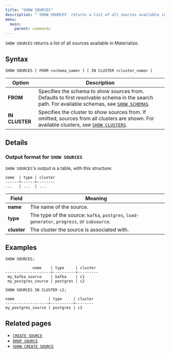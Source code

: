 ```yaml
---
title: "SHOW SOURCES"
description: "`SHOW SOURCES` returns a list of all sources available in Materialize."
menu:
  main:
    parent: commands
---
```


`SHOW SOURCES` returns a list of all sources available in Materialize.

## Syntax

```mzsql
SHOW SOURCES [ FROM <schema_name> ] [ IN CLUSTER <cluster_name> ]
```

Option       | Description
-------------|------------
**FROM**     | Specifies the schema to show sources from. Defaults to first resolvable schema in the search path. For available schemas, see [`SHOW SCHEMAS`](../show-schemas).
**IN CLUSTER** | Specifies the cluster to show sources from. If omitted, sources from all clusters are shown. For available clusters, see [`SHOW CLUSTERS`](../show-clusters).

## Details

### Output format for `SHOW SOURCES`

`SHOW SOURCES`'s output is a table, with this structure:

```nofmt
name  | type | cluster
------+------+--------
...   | ...  | ...
```

Field | Meaning
------|--------
**name** | The name of the source.
**type** | The type of the source: `kafka`, `postgres`, `load-generator`, `progress`, or `subsource`.
**cluster** | The cluster the source is associated with.

## Examples

```mzsql
SHOW SOURCES;
```
```nofmt
            name    | type     | cluster
--------------------+----------+---------
 my_kafka_source    | kafka    | c1
 my_postgres_source | postgres | c2
```

```mzsql
SHOW SOURCES IN CLUSTER c2;
```
```nofmt
name               | type     | cluster
-------------------+----------+--------
my_postgres_source | postgres | c2
```

## Related pages

- [`CREATE SOURCE`](../create-source)
- [`DROP SOURCE`](../drop-source)
- [`SHOW CREATE SOURCE`](../show-create-source)
